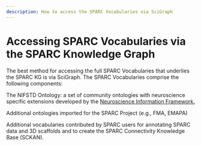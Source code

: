 ```yaml
---
description: How to access the SPARC Vocabularies via SciGraph
---
```


# Accessing SPARC Vocabularies via the SPARC Knowledge Graph

The best method for accessing the full SPARC Vocabularies that underlies the SPARC KG is via SciGraph.  The SPARC Vocabularies comprise the following components:

The NIFSTD Ontology:  a set of community ontologies with neuroscience specific extensions developed by the [Neuroscience Information Framework.](https://neuinfo.org)

Additional ontologies imported for the SPARC Project (e.g., FMA, EMAPA)

Additional vocabularies contributed by SPARC users for  annotating SPARC data and 3D scaffolds and to create the SPARC Connectivity Knowledge Base (SCKAN).

